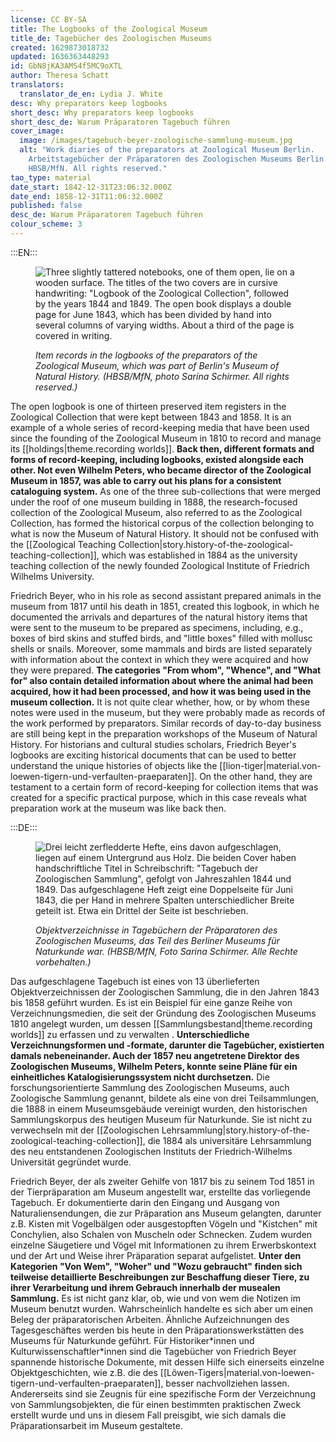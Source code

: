 ```yaml
---
license: CC BY-SA
title: The Logbooks of the Zoological Museum
title_de: Tagebücher des Zoologischen Museums
created: 1629873018732
updated: 1636363448293
id: GbN8jKA3AMS4f5MC9oXTL
author: Theresa Schatt
translators:
  translator_de_en: Lydia J. White
desc: Why preparators keep logbooks
short_desc: Why preparators keep logbooks
short_desc_de: Warum Präparatoren Tagebuch führen
cover_image:
  image: /images/tagebuch-beyer-zoologische-sammlung-museum.jpg
  alt: "Work diaries of the preparators at Zoological Museum Berlin.
    Arbeitstagebücher der Präparatoren des Zoologischen Museums Berlin. Source:
    HBSB/MfN. All rights reserved."
tao_type: material
date_start: 1842-12-31T23:06:32.000Z
date_end: 1858-12-31T11:06:32.000Z
published: false
desc_de: Warum Präparatoren Tagebuch führen
colour_scheme: 3
---
```



:::EN:::

<figure>

![Three slightly tattered notebooks, one of them open, lie on a wooden surface. The titles of the two covers are in cursive handwriting: "Logbook of the Zoological Collection", followed by the years 1844 and 1849. The open book displays a double page for June 1843, which has been divided by hand into several columns of varying widths. About a third of the page is covered in writing.](/images/tagebuch-beyer-zoologische-sammlung-museum.jpg)

<figcaption>

_Item records in the logbooks of the preparators of the Zoological Museum, which was part of Berlin's Museum of Natural History. (HBSB/MfN, photo Sarina Schirmer. All rights reserved.)_

</figcaption>

</figure>

The open logbook is one of thirteen preserved item registers in the Zoological Collection that were kept between 1843 and 1858. It is an example of a whole series of record-keeping media that have been used since the founding of the Zoological Museum in 1810 to record and manage its [[holdings|theme.recording worlds]]. **Back then, different formats and forms of record-keeping, including logbooks, existed alongside each other. Not even Wilhelm Peters, who became director of the Zoological Museum in 1857, was able to carry out his plans for a consistent cataloguing system.** As one of the three sub-collections that were merged under the roof of one museum building in 1888, the research-focused collection of the Zoological Museum, also referred to as the Zoological Collection, has formed the historical corpus of the collection belonging to what is now the Museum of Natural History. It should not be confused with the [[Zoological Teaching Collection|story.history-of-the-zoological-teaching-collection]], which was established in 1884 as the university teaching collection of the newly founded Zoological Institute of Friedrich Wilhelms University.


Friedrich Beyer, who in his role as second assistant prepared animals in the museum from 1817 until his death in 1851, created this logbook, in which he documented the arrivals and departures of the natural history items that were sent to the museum to be prepared as specimens, including, e.g., boxes of bird skins and stuffed birds, and "little boxes" filled with mollusc shells or snails. Moreover, some mammals and birds are listed separately with information about the context in which they were acquired and how they were prepared. **The categories "From whom", "Whence", and "What for" also contain detailed information about where the animal had been acquired, how it had been processed, and how it was being used in the museum collection.** It is not quite clear whether, how, or by whom these notes were used in the museum, but they were probably made as records of the work performed by preparators. Similar records of day-to-day business are still being kept in the preparation workshops of the Museum of Natural History. For historians and cultural studies scholars, Friedrich Beyer's logbooks are exciting historical documents that can be used to better understand the unique histories of objects like the [[lion-tiger|material.von-loewen-tigern-und-verfaulten-praeparaten]]. On the other hand, they are testament to a certain form of record-keeping for collection items that was created for a specific practical purpose, which in this case reveals what preparation work at the museum was like back then.

:::DE:::

<figure>

![Drei leicht zerfledderte Hefte, eins davon aufgeschlagen, liegen auf einem Untergrund aus Holz. Die beiden Cover haben handschriftliche Titel in Schreibschrift: "Tagebuch der Zoologischen Sammlung", gefolgt von Jahreszahlen 1844 und 1849. Das aufgeschlagene Heft zeigt eine Doppelseite für Juni 1843, die per Hand in mehrere Spalten unterschiedlicher Breite geteilt ist. Etwa ein Drittel der Seite ist beschrieben.](/images/tagebuch-beyer-zoologische-sammlung-museum.jpg)

<figcaption>

_Objektverzeichnisse in Tagebüchern der Präparatoren des Zoologischen Museums, das Teil des Berliner Museums für Naturkunde war. (HBSB/MfN, Foto Sarina Schirmer. Alle Rechte vorbehalten.)_

</figcaption>

</figure>

Das aufgeschlagene Tagebuch ist eines von 13 überlieferten Objektverzeichnissen der Zoologischen Sammlung, die in den Jahren 1843 bis 1858 geführt wurden. Es ist ein Beispiel für eine ganze Reihe von Verzeichnungsmedien, die seit der Gründung des Zoologischen Museums 1810 angelegt wurden, um dessen [[Sammlungsbestand|theme.recording worlds]] zu erfassen und zu verwalten . **Unterschiedliche Verzeichnungsformen und -formate, darunter die Tagebücher, existierten damals nebeneinander. Auch der 1857 neu angetretene Direktor des Zoologischen Museums, Wilhelm Peters, konnte seine Pläne für ein einheitliches Katalogisierungssystem nicht durchsetzen.** Die forschungsorientierte Sammlung des Zoologischen Museums, auch Zoologische Sammlung genannt, bildete als eine von drei Teilsammlungen, die 1888 in einem Museumsgebäude vereinigt wurden, den historischen Sammlungskorpus des heutigen Museum für Naturkunde. Sie ist nicht zu verwechseln mit der [[Zoologischen Lehrsammlung|story.history-of-the-zoological-teaching-collection]], die 1884 als universitäre Lehrsammlung des neu entstandenen Zoologischen Instituts der Friedrich-Wilhelms Universität gegründet wurde. 

Friedrich Beyer, der als zweiter Gehilfe von 1817 bis zu seinem Tod 1851 in der Tierpräparation am Museum angestellt war, erstellte das vorliegende Tagebuch. Er dokumentierte darin den Eingang und Ausgang von Naturaliensendungen, die zur Präparation ans Museum gelangten, darunter z.B. Kisten mit Vogelbälgen oder ausgestopften Vögeln und "Kistchen" mit Conchylien, also Schalen von Muscheln oder Schnecken. Zudem wurden einzelne Säugetiere und Vögel mit Informationen zu ihrem Erwerbskontext und der Art und Weise ihrer Präparation separat aufgelistet. **Unter den Kategorien "Von Wem", "Woher" und "Wozu gebraucht" finden sich teilweise detaillierte Beschreibungen zur Beschaffung dieser Tiere, zu ihrer Verarbeitung und ihrem Gebrauch innerhalb der musealen Sammlung.** Es ist nicht ganz klar, ob, wie und von wem die Notizen im Museum benutzt wurden. Wahrscheinlich handelte es sich aber um einen Beleg der präparatorischen Arbeiten. Ähnliche Aufzeichnungen des Tagesgeschäftes werden bis heute in den Präparationswerkstätten des Museums für Naturkunde geführt. Für Historiker\*innen und Kulturwissenschaftler\*innen sind die Tagebücher von Friedrich Beyer spannende historische Dokumente, mit dessen Hilfe sich einerseits einzelne Objektgeschichten, wie z.B. die des [[Löwen-Tigers|material.von-loewen-tigern-und-verfaulten-praeparaten]], besser nachvollziehen lassen. Andererseits sind sie Zeugnis für eine spezifische Form der Verzeichnung von Sammlungsobjekten, die für einen bestimmten praktischen Zweck erstellt wurde und uns in diesem Fall preisgibt, wie sich damals die Präparationsarbeit im Museum gestaltete.